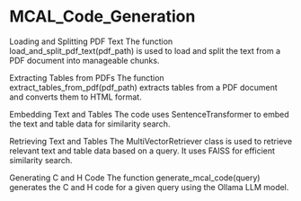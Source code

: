 # MCAL_Code_Generation

Loading and Splitting PDF Text
The function load_and_split_pdf_text(pdf_path) is used to load and split the text from a PDF document into manageable chunks.

Extracting Tables from PDFs
The function extract_tables_from_pdf(pdf_path) extracts tables from a PDF document and converts them to HTML format.

Embedding Text and Tables
The code uses SentenceTransformer to embed the text and table data for similarity search.

Retrieving Text and Tables
The MultiVectorRetriever class is used to retrieve relevant text and table data based on a query. It uses FAISS for efficient similarity search.

Generating C and H Code
The function generate_mcal_code(query) generates the C and H code for a given query using the Ollama LLM model.

